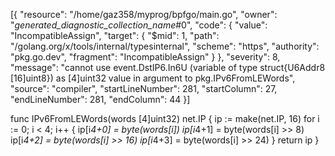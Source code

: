 [{
	"resource": "/home/gaz358/myprog/bpfgo/main.go",
	"owner": "_generated_diagnostic_collection_name_#0",
	"code": {
		"value": "IncompatibleAssign",
		"target": {
			"$mid": 1,
			"path": "/golang.org/x/tools/internal/typesinternal",
			"scheme": "https",
			"authority": "pkg.go.dev",
			"fragment": "IncompatibleAssign"
		}
	},
	"severity": 8,
	"message": "cannot use event.DstIP6.In6U (variable of type struct{U6Addr8 [16]uint8}) as [4]uint32 value in argument to pkg.IPv6FromLEWords",
	"source": "compiler",
	"startLineNumber": 281,
	"startColumn": 27,
	"endLineNumber": 281,
	"endColumn": 44
}]

func IPv6FromLEWords(words [4]uint32) net.IP {
	ip := make(net.IP, 16)
	for i := 0; i < 4; i++ {
		ip[i*4+0] = byte(words[i])
		ip[i*4+1] = byte(words[i] >> 8)
		ip[i*4+2] = byte(words[i] >> 16)
		ip[i*4+3] = byte(words[i] >> 24)
	}
	return ip
}



